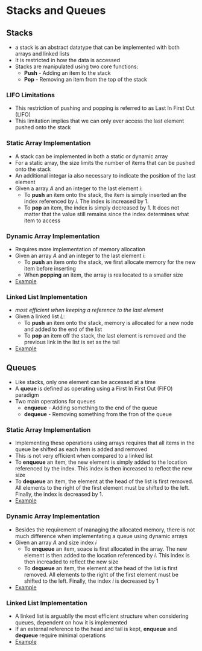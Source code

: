 # Stacks and Queues

## Stacks

- a stack is an abstract datatype that can be implemented with both arrays and linked lists
- It is restricted in how the data is accessed
- Stacks are manipulated using two core functions:
  - __Push__ - Adding an item to the stack
  - __Pop__ - Removing an item from the top of the stack

### LIFO Limitations

- This restriction of pushing and popping is referred to as Last In First Out (LIFO)
- This limitation implies that we can only ever access the last element pushed onto the stack

### Static Array Implementation

- A stack can be implemented in both a static or dynamic array
- For a static array, the size limits the number of items that can be pushed onto the stack
- An additional integar ia also necessary to indicate the position of the last element
- Given a array _A_ and an integer to the last element _i_:
  - To __push__ an item onto the stack, the item is simply inserted an the index referenced by _i_. The index is increased by 1. 
  - To __pop__ an item, the index is simply decreased by 1. It does not matter that the value still remains since the index determines what item to access

### Dynamic Array Implementation

- Requires more implementation of memory allocation
- Given an array _A_ and an integer to the last element _i_:
  - To __push__ an item onto the stack, we first allocate memory for the new item before inserting
  - When __popping__ an item, the array is reallocated to a smaller size
- [Example](dynamic_array_stack.c)

### Linked List Implementation

- _most efficient when keeping a reference to the last element_
- Given a linked list _L_:
  - To __push__ an item onto the stack, memory is allocated for a new node and added to the end of the list
  - To __pop__ an item off the stack, the last element is removed and the previous link in the list is set as the tail
- [Example](ll_stack.c)

## Queues

- Like stacks, only one element can be accessed at a time
- A __queue__ is defined as operating using a First In First Out (FIFO) paradigm 
- Two main operations for queues
  - __enqueue__ - Adding something to the end of the queue
  - __dequeue__ - Removing something from the fron of the queue

### Static Array Implementation

- Implementing these operations using arrays requires that all items in the queue be shifted as each item is added and removed
- This is not very efficient when compared to a linked list
- To __enqueue__ an item, the new element is simply added to the location referenced by the index. This index is then increased to reflect the new size
- To __dequeue__ an item, the element at the head of the list is first removed. All elements to the right of the first element must be shifted to the left. Finally, the index is decreased by 1.
- [Example](static_array_queue.c)

### Dynamic Array Implementation

- Besides the requirement of managing the allocated memory, there is not much difference when implementating a queue using dynamic arrays
- Given an array _A_ and size index _i_
  - To __enqueue__ an item, soace is first allocated in the array. The new element is then added to the location referenced by _i_. This index is then increaded to reflect the new size
  - To __dequeue__ an item, the element at the head of the list is first removed. All elements to the right of the first element must be shifted to the left. Finally, the index _i_ is decreased by 1
- [Example](dynamic_array_queue)

### Linked List Implementation

- A linked list is arguablly the most efficient structure when considering queues, dependent on how it is implemented 
- If an external reference to the head and tail is kept, __enqueue__ and __dequeue__ require minimal operations
- [Example](queue_doubly_linked_list.c)